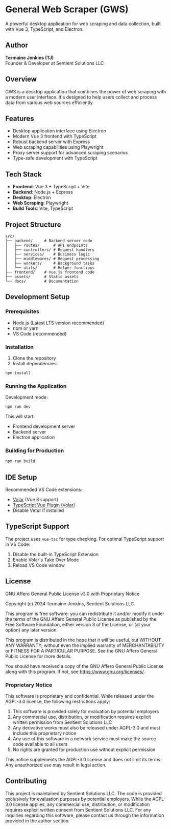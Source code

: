 # General Web Scraper (GWS)

A powerful desktop application for web scraping and data collection, built with Vue 3, TypeScript, and Electron.

## Author
**Termaine Jenkins (TJ)**  
Founder & Developer at Sentient Solutions LLC

## Overview
GWS is a desktop application that combines the power of web scraping with a modern user interface. It's designed to help users collect and process data from various web sources efficiently.

## Features
- Desktop application interface using Electron
- Modern Vue 3 frontend with TypeScript
- Robust backend server with Express
- Web scraping capabilities using Playwright
- Proxy server support for advanced scraping scenarios
- Type-safe development with TypeScript

## Tech Stack
- **Frontend**: Vue 3 + TypeScript + Vite
- **Backend**: Node.js + Express
- **Desktop**: Electron
- **Web Scraping**: Playwright
- **Build Tools**: Vite, TypeScript

## Project Structure
```
src/
├── backend/     # Backend server code
│   ├── routes/      # API endpoints
│   ├── controllers/ # Request handlers
│   ├── services/    # Business logic
│   ├── middlewares/ # Request processing
│   ├── workers/     # Background tasks
│   └── utils/       # Helper functions
├── frontend/    # Vue.js frontend code
├── assets/      # Static assets
└── docs/        # Documentation
```

## Development Setup

### Prerequisites
- Node.js (Latest LTS version recommended)
- npm or yarn
- VS Code (recommended)

### Installation
1. Clone the repository
2. Install dependencies:
```bash
npm install
```

### Running the Application
Development mode:
```bash
npm run dev
```
This will start:
- Frontend development server
- Backend server
- Electron application

### Building for Production
```bash
npm run build
```

## IDE Setup
Recommended VS Code extensions:
- [Volar](https://marketplace.visualstudio.com/items?itemName=Vue.volar) (Vue 3 support)
- [TypeScript Vue Plugin (Volar)](https://marketplace.visualstudio.com/items?itemName=Vue.vscode-typescript-vue-plugin)
- Disable Vetur if installed

## TypeScript Support
The project uses `vue-tsc` for type checking. For optimal TypeScript support in VS Code:
1. Disable the built-in TypeScript Extension
2. Enable Volar's Take Over Mode
3. Reload VS Code window

## License
GNU Affero General Public License v3.0 with Proprietary Notice

Copyright (c) 2024 Termaine Jenkins, Sentient Solutions LLC

This program is free software: you can redistribute it and/or modify
it under the terms of the GNU Affero General Public License as published by
the Free Software Foundation, either version 3 of the License, or
(at your option) any later version.

This program is distributed in the hope that it will be useful,
but WITHOUT ANY WARRANTY; without even the implied warranty of
MERCHANTABILITY or FITNESS FOR A PARTICULAR PURPOSE.  See the
GNU Affero General Public License for more details.

You should have received a copy of the GNU Affero General Public License
along with this program.  If not, see <https://www.gnu.org/licenses/>.

### Proprietary Notice
This software is proprietary and confidential. While released under the AGPL-3.0 license, the following restrictions apply:

1. This software is provided solely for evaluation by potential employers
2. Any commercial use, distribution, or modification requires explicit written permission from Sentient Solutions LLC
3. Any derivative works must also be released under AGPL-3.0 and must include this proprietary notice
4. Any use of this software in a network service must make the source code available to all users
5. No rights are granted for production use without explicit permission

This notice supplements the AGPL-3.0 license and does not limit its terms. Any unauthorized use may result in legal action.

## Contributing
This project is maintained by Sentient Solutions LLC. The code is provided exclusively for evaluation purposes by potential employers. While the AGPL-3.0 license applies, any commercial use, distribution, or modification requires explicit written consent from Sentient Solutions LLC. For any inquiries regarding this software, please contact us through the information provided in the author section.
